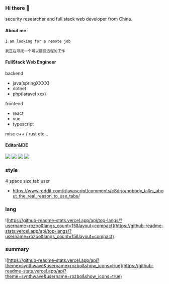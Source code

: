 ### Hi there 👋

security researcher and full stack web developer from China.

#### About me
```
I am looking for a remote job

我正在寻找一个可以接受远程的工作
```
#### FullStack Web Engineer
backend
* java(springXXXX)
* dotnet
* php(laravel xxx)

frontend
* react
* vue
* typescript

misc
c++ / rust etc...



#### Editor&IDE
[![](https://img.shields.io/badge/Editor-vim-019733?style=flat-square&logo=Vim)](https://www.vim.org/)
[![](https://img.shields.io/badge/Editor-NeoVim-51a143?style=flat-square&logo=Neovim)](https://www.neovim.io/)
[![](https://img.shields.io/badge/IDE-JetBrains-714587?style=flat-square&logo=JetBrains)](https://www.jetbrains.com/?from=puck)
[![](https://img.shields.io/badge/IDE-Visual%20Studio%20Code-blue?style=flat-square&logo=Visual-Studio-Code)](https://code.visualstudio.com/)


### style
4 space size tab user
- https://www.reddit.com/r/javascript/comments/c8drjo/nobody_talks_about_the_real_reason_to_use_tabs/

### lang
![https://github-readme-stats.vercel.app/api/top-langs/?username=rozbo&langs_count=15&layout=compact](https://github-readme-stats.vercel.app/api/top-langs/?username=rozbo&langs_count=15&layout=compact)

### summary
![https://github-readme-stats.vercel.app/api?theme=synthwave&username=rozbo&show_icons=true](https://github-readme-stats.vercel.app/api?theme=synthwave&username=rozbo&show_icons=true)
